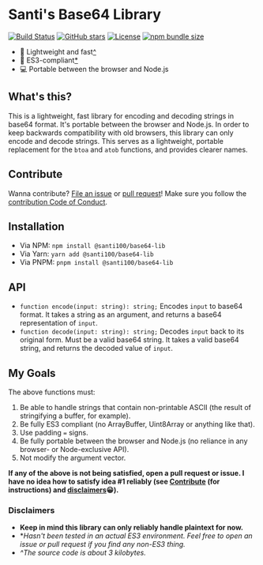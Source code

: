 # Santi's Base64 Library

[![Build Status](https://github.com/santi100a/base64-lib/actions/workflows/main.yml/badge.svg)](https://github.com/santi100a/base64-lib/actions)
[![GitHub stars](https://img.shields.io/github/stars/santi100a/base64-lib.svg)](https://github.com/santi100a/base64-lib)
[![License](https://img.shields.io/github/license/santi100a/base64-lib.svg)](https://github.com/santi100a/base64-lib)
[![npm bundle size](https://img.shields.io/bundlephobia/min/@santi100/base64-lib)](https://bundlephobia.com/package/@santi100/base64-lib@latest)


- 🚀 Lightweight and fast[^](#disclaimers)
- 👴 ES3-compliant[*](#disclaimers)
- 💻 Portable between the browser and Node.js


## What's this?
This is a lightweight, fast library for encoding and decoding strings in base64 format.
It's portable between the browser and Node.js. In order to keep backwards compatibility with old browsers, this library can only encode and decode strings. This serves as a lightweight, portable replacement for the `btoa` and `atob` functions, and provides clearer names. 

## Contribute

Wanna contribute? [File an issue](https://github.com/santi100a/base64-lib/issues) or [pull request](https://github.com/santi100a/base64-lib/pulls)!
Make sure you follow the [contribution Code of Conduct](https://github.com/santi100a/base64-lib/blob/main/CODE_OF_CONDUCT.md).
## Installation
- Via NPM: `npm install @santi100/base64-lib`
- Via Yarn: `yarn add @santi100/base64-lib`
- Via PNPM: `pnpm install @santi100/base64-lib`

## API
- `function encode(input: string): string;` Encodes `input` to base64 format. It takes a string as an argument, and returns a base64 representation of `input`.
- `function decode(input: string): string;` Decodes `input` back to its original form. Must be a valid base64 string. It takes a valid base64 string, and returns the decoded value of `input`.

## My Goals
The above functions must:
1. Be able to handle strings that contain non-printable ASCII (the result of stringifying a buffer, for example).
2. Be fully ES3 compliant (no ArrayBuffer, Uint8Array or anything like that).
3. Use padding `=` signs.
4. Be fully portable between the browser and Node.js (no reliance in any browser- or Node-exclusive API).
5. Not modify the argument vector.

**If any of the above is not being satisfied, open a pull request or issue. I have no idea how to satisfy idea #1 reliably (see [Contribute](CONTRIBUTE.md) (for instructions) and [disclaimers](#disclaimers)😀).**

### Disclaimers
- **Keep in mind this library can only reliably handle plaintext for now.**
- **Hasn't been tested in an actual ES3 environment. Feel free to open an issue or pull request if you find any non-ES3 thing.*
- *^The source code is about 3 kilobytes.*